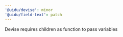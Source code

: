 ```yaml
---
'@uidu/devise': minor
'@uidu/field-text': patch
---
```


Devise requires children as function to pass variables
